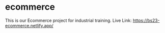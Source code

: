 # ecommerce
This is our Ecommerce project for industrial training.
Live Link: https://bs23-ecommerce.netlify.app/
